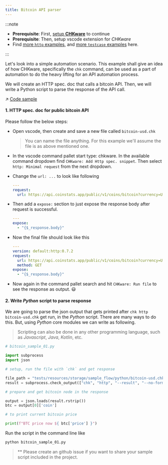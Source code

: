 ```yaml
---
title: Bitcoin API parser
---
```


:::note

- **Prerequisite**: First, [setup **CHKware**](/docs/setup) to continue
- **Prerequisite**: Then, setup vscode extension for _CHKware_
- Find [more `http` examples](/docs/examples/fetch-examples), and [more `testcase` examples](/docs/examples/testcase-examples) here.

:::

Let's look into a simple automation scenario. This example shall give an idea of how CHKware, specifically the `chk` command, can be used as a part of automation to do the heavy lifting for an API automation process.

We will create an HTTP spec. doc that calls a bitcoin API. Then, we will write a Python script to parse the response of the API call.

:arrow_upper_right: [Code sample](https://github.com/chkware/cli/tree/main/tests/resources/storage/sample_flow/python)

#### 1. HTTP spec. doc for public bitcoin API

Please follow the below steps:

- Open vscode, then create and save a new file called `bitcoin-usd.chk`
  > You can name the file anything. For this example we'll assume the file is as above mentioned one.
- In the vscode command pallet start type: chkware. In the available command dropdown find `CHKware: Add Http spec. snippet`. Then select `http: Minimal request` from the next dropdown.
- Change the `url: ...` to look like following

  ```yml
  ---
  request:
    url: https://api.coinstats.app/public/v1/coins/bitcoin?currency=USD
  ```

- Then add a `expose:` section to just expose the response body after request is successful.

  ```yml
  ---
  expose:
    - "{$_response.body}"
  ```

- Now the final file should look like this

  ```yml
  ---
  version: default:http:0.7.2
  request:
    url: https://api.coinstats.app/public/v1/coins/bitcoin?currency=USD
    method: GET
  expose:
    - "{$_response.body}"
  ```

- Now again in the command pallet search and hit `CHKware: Run file` to see the response as output. :smiley:

#### 2. Write _Python_ script to parse response

We are going to parse the json output that gets printed after `chk http bitcoin-usd.chk` get run, in the _Python_ script. There are many ways to do this. But, using _Python_ core modules we can write as following.

> Scripting can also be done in any other programming language, such as _Javascript_, _Java_, _Kotlin_, etc.

```python
# bitcoin_sample_01.py

import subprocess
import json

# setup, run the file with `chk` and get response

file_path = "tests/resources/storage/sample_flow/python/bitcoin-usd.chk"
result = subprocess.check_output(["chk", "http", "--result", "--no-format", file_path])

# prepare and get bitcoin node in the response

output = json.loads(result.rstrip())
btc = output[0]['coin']

# to print current bitcoin price

print(f"BTC price now ${ btc['price'] }")
```

Run the script in the command line like

```sh
python bitcoin_sample_01.py
```

> \*\* Please create an github issue if you want to share your sample script included in the project.
